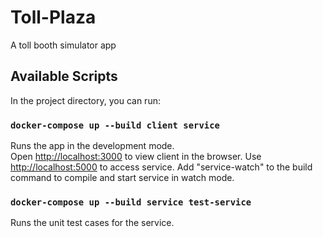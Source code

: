 # Toll-Plaza
 A toll booth simulator app

## Available Scripts

In the project directory, you can run:

### `docker-compose up --build client service`

Runs the app in the development mode.<br />
Open [http://localhost:3000](http://localhost:3000) to view client in the browser.
Use [http://localhost:5000](http://localhost:5000) to access service.
Add "service-watch" to the build command to compile and start service in watch mode.

### `docker-compose up --build service test-service`

Runs the unit test cases for the service. 
